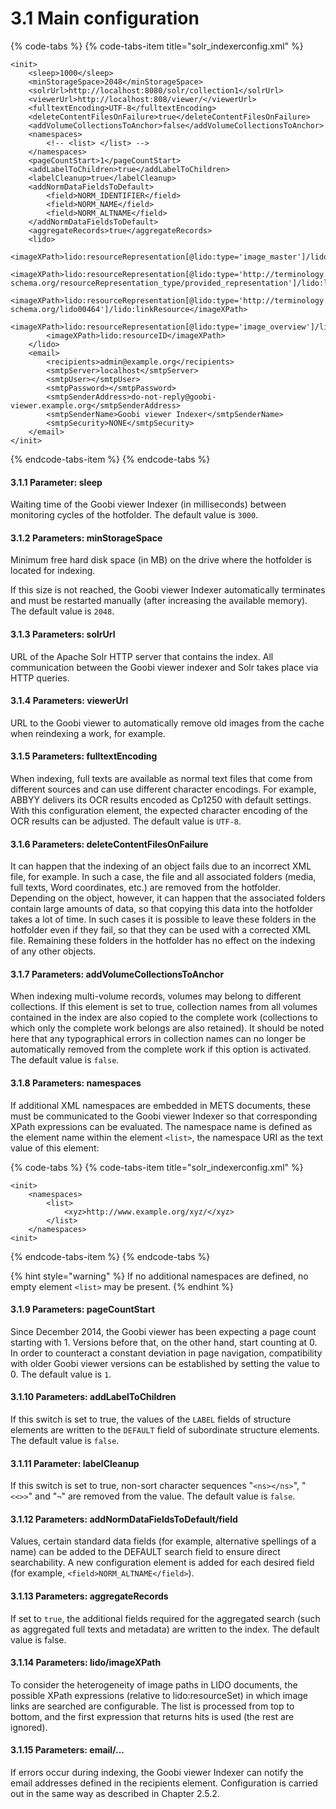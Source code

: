 # 3.1 Main configuration

{% code-tabs %}
{% code-tabs-item title="solr\_indexerconfig.xml" %}
```markup
<init>
    <sleep>1000</sleep>
    <minStorageSpace>2048</minStorageSpace>
    <solrUrl>http://localhost:8080/solr/collection1</solrUrl>
    <viewerUrl>http://localhost:808/viewer/</viewerUrl>
    <fulltextEncoding>UTF-8</fulltextEncoding>
    <deleteContentFilesOnFailure>true</deleteContentFilesOnFailure>
    <addVolumeCollectionsToAnchor>false</addVolumeCollectionsToAnchor>
    <namespaces>
        <!-- <list> </list> -->
    </namespaces>    
    <pageCountStart>1</pageCountStart>
    <addLabelToChildren>true</addLabelToChildren>
    <labelCleanup>true</labelCleanup>
    <addNormDataFieldsToDefault>
        <field>NORM_IDENTIFIER</field>
        <field>NORM_NAME</field>
        <field>NORM_ALTNAME</field>
    </addNormDataFieldsToDefault>    
    <aggregateRecords>true</aggregateRecords>
    <lido>
        <imageXPath>lido:resourceRepresentation[@lido:type='image_master']/lido:linkResource</imageXPath>
        <imageXPath>lido:resourceRepresentation[@lido:type='http://terminology.lido-schema.org/resourceRepresentation_type/provided_representation']/lido:linkResource</imageXPath>
        <imageXPath>lido:resourceRepresentation[@lido:type='http://terminology.lido-schema.org/lido00464']/lido:linkResource</imageXPath>
        <imageXPath>lido:resourceRepresentation[@lido:type='image_overview']/lido:linkResource</imageXPath>
        <imageXPath>lido:resourceID</imageXPath>
    </lido>
    <email>
        <recipients>admin@example.org</recipients>
        <smtpServer>localhost</smtpServer>
        <smtpUser></smtpUser>
        <smtpPassword></smtpPassword>
        <smtpSenderAddress>do-not-reply@goobi-viewer.example.org</smtpSenderAddress>
        <smtpSenderName>Goobi viewer Indexer</smtpSenderName>
        <smtpSecurity>NONE</smtpSecurity>
    </email>
</init>
```
{% endcode-tabs-item %}
{% endcode-tabs %}

#### 3.1.1 Parameter: sleep 

Waiting time of the Goobi viewer Indexer \(in milliseconds\) between monitoring cycles of the hotfolder. The default value is `3000`. 

#### 3.1.2 Parameters: minStorageSpace 

Minimum free hard disk space \(in MB\) on the drive where the hotfolder is located for indexing. 

If this size is not reached, the Goobi viewer Indexer automatically terminates and must be restarted manually \(after increasing the available memory\). The default value is `2048`. 

#### 3.1.3 Parameters: solrUrl 

URL of the Apache Solr HTTP server that contains the index. All communication between the Goobi viewer indexer and Solr takes place via HTTP queries. 

#### 3.1.4 Parameters: viewerUrl 

URL to the Goobi viewer to automatically remove old images from the cache when reindexing a work, for example. 

#### 3.1.5 Parameters: fulltextEncoding 

When indexing, full texts are available as normal text files that come from different sources and can use different character encodings. For example, ABBYY delivers its OCR results encoded as Cp1250 with default settings. With this configuration element, the expected character encoding of the OCR results can be adjusted. The default value is `UTF-8`. 

#### 3.1.6 Parameters: deleteContentFilesOnFailure

 It can happen that the indexing of an object fails due to an incorrect XML file, for example. In such a case, the file and all associated folders \(media, full texts, Word coordinates, etc.\) are removed from the hotfolder. Depending on the object, however, it can happen that the associated folders contain large amounts of data, so that copying this data into the hotfolder takes a lot of time. In such cases it is possible to leave these folders in the hotfolder even if they fail, so that they can be used with a corrected XML file. Remaining these folders in the hotfolder has no effect on the indexing of any other objects. 

#### 3.1.7 Parameters: addVolumeCollectionsToAnchor 

When indexing multi-volume records, volumes may belong to different collections. If this element is set to true, collection names from all volumes contained in the index are also copied to the complete work \(collections to which only the complete work belongs are also retained\). It should be noted here that any typographical errors in collection names can no longer be automatically removed from the complete work if this option is activated. The default value is `false`. 

#### 3.1.8 Parameters: namespaces 

If additional XML namespaces are embedded in METS documents, these must be communicated to the Goobi viewer Indexer so that corresponding XPath expressions can be evaluated. The namespace name is defined as the element name within the element `<list>`, the namespace URI as the text value of this element:

{% code-tabs %}
{% code-tabs-item title="solr\_indexerconfig.xml" %}
```markup
<init>
    <namespaces>
        <list>
            <xyz>http://www.example.org/xyz/</xyz>
        </list>
    </namespaces>
<init>
```
{% endcode-tabs-item %}
{% endcode-tabs %}

{% hint style="warning" %}
If no additional namespaces are defined, no empty element `<list>` may be present. 
{% endhint %}

#### 3.1.9 Parameters: pageCountStart 

Since December 2014, the Goobi viewer has been expecting a page count starting with 1. Versions before that, on the other hand, start counting at 0. In order to counteract a constant deviation in page navigation, compatibility with older Goobi viewer versions can be established by setting the value to 0. The default value is `1`. 

#### 3.1.10 Parameters: addLabelToChildren 

If this switch is set to true, the values of the `LABEL` fields of structure elements are written to the `DEFAULT` field of subordinate structure elements. The default value is `false`. 

#### 3.1.11 Parameter: labelCleanup

If this switch is set to true, non-sort character sequences "`<ns></ns>`", "`<<>>`" and "`¬`" are removed from the value. The default value is `false`. 

#### 3.1.12 Parameters: addNormDataFieldsToDefault/field 

Values, certain standard data fields \(for example, alternative spellings of a name\) can be added to the DEFAULT search field to ensure direct searchability. A new configuration element is added for each desired field \(for example, `<field>NORM_ALTNAME</field>`\). 

#### 3.1.13 Parameters: aggregateRecords

If set to `true`, the additional fields required for the aggregated search \(such as aggregated full texts and metadata\) are written to the index. The default value is f`a`lse. 

#### 3.1.14 Parameters: lido/imageXPath

To consider the heterogeneity of image paths in LIDO documents, the possible XPath expressions \(relative to lido:resourceSet\) in which image links are searched are configurable. The list is processed from top to bottom, and the first expression that returns hits is used \(the rest are ignored\). 

#### 3.1.15 Parameters: email/... 

If errors occur during indexing, the Goobi viewer Indexer can notify the email addresses defined in the recipients element. Configuration is carried out in the same way as described in Chapter 2.5.2.

